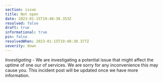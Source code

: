 ```yaml
---
section: issue
title: Not open
date: 2023-01-15T19:40:30.353Z
resolved: false
draft: true
informational: true
pin: false
resolvedWhen: 2023-01-15T19:40:30.377Z
severity: down
---
```

*Investigating* - We are investigating a potential issue that might affect the uptime of one our of services. We are sorry for any inconvenience this may cause you. This incident post will be updated once we have more information.